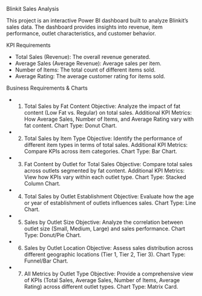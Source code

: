 Blinkit Sales Analysis

This project is an interactive Power BI dashboard built to analyze Blinkit’s sales data.
The dashboard provides insights into revenue, item performance, outlet characteristics, and customer behavior.

KPI Requirements

- Total Sales (Revenue): The overall revenue generated.
- Average Sales (Average Revenue): Average sales per item.
- Number of Items: The total count of different items sold.
- Average Rating: The average customer rating for items sold.

Business Requirements & Charts

- 1. Total Sales by Fat Content
Objective: Analyze the impact of fat content (Low Fat vs. Regular) on total sales.
Additional KPI Metrics: How Average Sales, Number of Items, and Average Rating vary with fat content.
Chart Type: Donut Chart.
- 2. Total Sales by Item Type
Objective: Identify the performance of different item types in terms of total sales.
Additional KPI Metrics: Compare KPIs across item categories.
Chart Type: Bar Chart.
- 3. Fat Content by Outlet for Total Sales
Objective: Compare total sales across outlets segmented by fat content.
Additional KPI Metrics: View how KPIs vary within each outlet type.
Chart Type: Stacked Column Chart.
- 4. Total Sales by Outlet Establishment
Objective: Evaluate how the age or year of establishment of outlets influences sales.
Chart Type: Line Chart.
- 5. Sales by Outlet Size
Objective: Analyze the correlation between outlet size (Small, Medium, Large) and sales performance.
Chart Type: Donut/Pie Chart.
- 6. Sales by Outlet Location
Objective: Assess sales distribution across different geographic locations (Tier 1, Tier 2, Tier 3).
Chart Type: Funnel/Bar Chart.
- 7. All Metrics by Outlet Type
Objective: Provide a comprehensive view of KPIs (Total Sales, Average Sales, Number of Items, Average Rating) across different outlet types.
Chart Type: Matrix Card.
